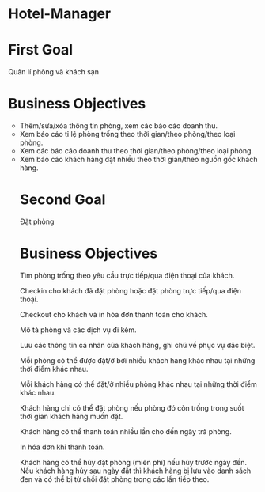 # Hotel-Manager
# First Goal

Quản lí phòng và khách sạn

# Business Objectives
 <ul type="circle">
  <li> Thêm/sửa/xóa thông tin phòng, xem các báo cáo doanh thu. </li>

<li>Xem báo cáo tỉ lệ phòng trống theo thời gian/theo phòng/theo loại phòng.</li>

<li>Xem các báo cáo doanh thu theo thời gian/theo phòng/theo loại phòng.</li>

<li>Xem báo cáo khách hàng đặt nhiều theo thời gian/theo nguồn gốc khách hàng.</li>

# Second Goal

Đặt phòng

# Business Objectives

Tìm phòng trống theo yêu cầu trực tiếp/qua điện thoại của khách.

Checkin cho khách đã đặt phòng hoặc đặt phòng trực tiếp/qua điện thoại.

Checkout cho khách và in hóa đơn thanh toán cho khách.

Mô tả phòng và các dịch vụ đi kèm.

Lưu các thông tin cá nhân của khách hàng, ghi chú về phục vụ đặc biệt.

Mỗi phòng có thể được đặt/ở bởi nhiều khách hàng khác nhau tại những thời điểm khác nhau.

Mỗi khách hàng có thể đặt/ở nhiều phòng khác nhau tại những thời điểm khác nhau.

Khách hàng chỉ có thể đặt phòng nếu phòng đó còn trống trong suốt thời gian khách hàng muốn đặt.

Khách hàng có thể thanh toán nhiều lần cho đến ngày trả phòng.

In hóa đơn khi thanh toán.

Khách hàng có thể hủy đặt phòng (miên phí) nếu hủy trước ngày đến. Nếu khách hàng hủy sau ngày đặt thì khách hàng bị lưu vào danh sách đen và có thể bị từ chối đặt phòng trong các lần tiếp theo.
